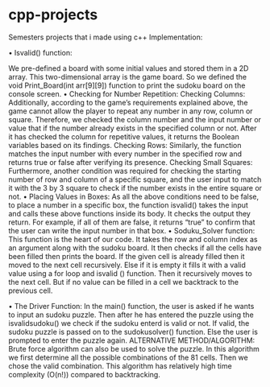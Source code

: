 # cpp-projects
Semesters projects that i made using c++
Implementation:

•	Isvalid() function:

We pre-defined a board with some initial values and stored them in a 2D array. This two-dimensional array is the game board. So we defined the void Print_Board(int arr[9][9]) function to print the sudoku board on the console screen.
•	Checking for Number Repetition: 
Checking Columns: Additionally, according to the game’s requirements explained above, the game cannot allow the player to repeat any number in any row, column or square. Therefore, we checked the column number and the input number or value that if the number already exists in the specified column or not. After it has checked the column for repetitive values, it returns the Boolean variables based on its findings. 
Checking Rows: Similarly, the function matches the input number with every number in the specified row and returns true or false after verifying its presence.
Checking Small Squares:  Furthermore, another condition was required for checking the starting number of row and column of a specific square, and the user input to match it with the 3 by 3 square to check if the number exists in the entire square or not.
•	Placing Values in Boxes:
As all the above conditions need to be false, to place a number in a specific box, the function isvalid() takes the input and calls these above functions inside its body. It checks the output they return. For example, if all of them are false, it returns “true” to confirm that the user can write the input number in that box.
•	Soduku_Solver function:
This function is the heart of our code. It takes the row and column index as an argument along with the sudoku board. It then checks if all the cells have been filled then prints the board. If the given cell is already filled then it moved to the next cell recursively. Else if it is empty it fills it with a valid value using a for loop and isvalid () function. Then it recursively moves to the next cell. But if no value can be filled in a cell we backtrack to the previous cell.


•	The Driver Function:
In the main() function, the user is asked if he wants to input an sudoku puzzle. Then after he has entered the puzzle using the isvalidsudoku() we check if the sudoku enterd is valid or not. If valid, the sudoku puzzle is passed on to the sudokusolver() function. Else the user is prompted to enter the puzzle again.
ALTERNATIVE METHOD/ALGORITHM:
Brute force algorithm can also be used to solve the puzzle. In this algorithm we first determine all the possible combinations of the 81 cells. Then we chose the valid combination. This algorithm has relatively high time complexity (O(n!)) compared to backtracking.

